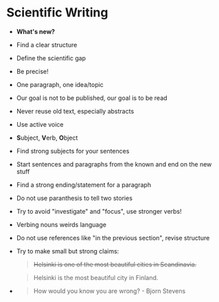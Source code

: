 # Scientific Writing

* **What's new?**
* Find a clear structure
* Define the scientific gap
* Be precise!
* One paragraph, one idea/topic
* Our goal is not to be published, our goal is to be read
* Never reuse old text, especially abstracts
* Use active voice
* **S**ubject, **V**erb, **O**bject
* Find strong subjects for your sentences
* Start sentences and paragraphs from the known and end on the new stuff
* Find a strong ending/statement for a paragraph
* Do not use paranthesis to tell two stories
* Try to avoid "investigate" and "focus", use stronger verbs!
* Verbing nouns weirds language
* Do not use references like "in the previous section", revise structure
* Try to make small but strong claims:
    > ~~Helsinki is one of the most beautiful cities in Scandinavia.~~

    > Helsinki is the most beautiful city in Finland.
* > How would you know you are wrong? - Bjorn Stevens
